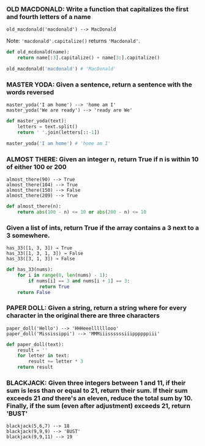 ### OLD MACDONALD: Write a function that capitalizes the first and fourth letters of a name
```
old_macdonald('macdonald') --> MacDonald
```
Note: `'macdonald'.capitalize()` returns `'Macdonald'`.

```python
def old_mcdonald(name):
	return name[:3].capitalize() + name[3:].capitalize()

old_macdonald('macdonald') # 'MacDonald'
```

### MASTER YODA: Given a sentence, return a sentence with the words reversed
```
master_yoda('I am home') --> 'home am I'
master_yoda('We are ready') --> 'ready are We'
```

```python
def master_yoda(text):
	letters = text.split()
	return ' '.join(letters[::-1])

master_yoda('I am home') # 'home am I'
```

### ALMOST THERE: Given an integer n, return True if n is within 10 of either 100 or 200
```
almost_there(90) --> True
almost_there(104) --> True
almost_there(150) --> False
almost_there(209) --> True
```

```python
def almost_there(n):
	return abs(100 - n) <= 10 or abs(200 - n) <= 10
```

### Given a list of ints, return True if the array contains a 3 next to a 3 somewhere.
```
has_33([1, 3, 3]) → True
has_33([1, 3, 1, 3]) → False
has_33([3, 1, 3]) → False
```

```python
def has_33(nums):
    for i in range(0, len(nums) - 1):
        if nums[i] == 3 and nums[i + 1] == 3:
            return True
    return False
```

### PAPER DOLL: Given a string, return a string where for every character in the original there are three characters
```
paper_doll('Hello') --> 'HHHeeellllllooo'
paper_doll('Mississippi') --> 'MMMiiissssssiiippppppiii'
```

```python
def paper_doll(text):
    result = ''
    for letter in text:
        result += letter * 3
    return result
```

### BLACKJACK: Given three integers between 1 and 11, if their sum is less than or equal to 21, return their sum. If their sum exceeds 21 *and* there's an eleven, reduce the total sum by 10. Finally, if the sum (even after adjustment) exceeds 21, return 'BUST'
```
blackjack(5,6,7) --> 18
blackjack(9,9,9) --> 'BUST'
blackjack(9,9,11) --> 19
```

```python

```


